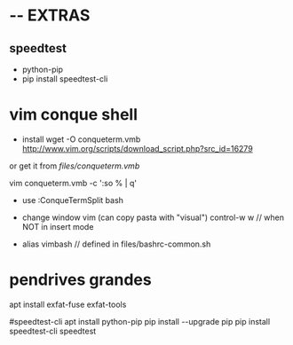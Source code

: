 
# -- EXTRAS

## speedtest
- python-pip
- pip install speedtest-cli


# vim conque shell

- install
wget -O conqueterm.vmb http://www.vim.org/scripts/download_script.php?src_id=16279

or get it from *files/conqueterm.vmb*

vim conqueterm.vmb -c ':so % | q'

- use
:ConqueTermSplit bash

- change window vim (can copy pasta with "visual")
control-w w   // when NOT in insert mode

- alias
vimbash  // defined in files/bashrc-common.sh


# pendrives grandes
apt install exfat-fuse exfat-tools

#speedtest-cli
apt install python-pip
pip install --upgrade pip
pip install speedtest-cli
speedtest